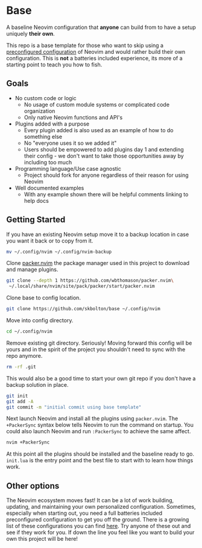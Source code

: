 # Base

A baseline Neovim configuration that **anyone** can build from to have a setup uniquely **their own**.

This repo is a base template for those who want to skip using a [preconfigured configuration](#other-options) of Neovim and would rather build their own configuration. This is **not** a batteries included experience, its more of a starting point to teach you how to fish.

## Goals

* No custom code or logic
  - No usage of custom module systems or complicated code organization
  - Only native Neovim functions and API's
* Plugins added with a purpose
  - Every plugin added is also used as an example of how to do something else
  - No "everyone uses it so we added it"
  - Users should be empowered to add plugins day 1 and extending their config - we don't want to take those opportunities away by including too much
* Programming language/Use case agnostic
  - Project should fork for anyone regardless of their reason for using Neovim
* Well documented examples
  - With any example shown there will be helpful comments linking to help docs

## Getting Started

If you have an existing Neovim setup move it to a backup location in case you want it back or to copy from it.

```bash
mv ~/.config/nvim ~/.config/nvim-backup
```

Clone [packer.nvim](https://github.com/wbthomason/packer.nvim) the package manager used in this project to download and manage plugins.

```bash
git clone --depth 1 https://github.com/wbthomason/packer.nvim\
 ~/.local/share/nvim/site/pack/packer/start/packer.nvim
```

Clone base to config location.

```bash
git clone https://github.com/skbolton/base ~/.config/nvim
```

Move into config directory.

```bash
cd ~/.config/nvim
```

Remove existing git directory. Seriously! Moving forward this config will be yours and in the spirit of the project you shouldn't need to sync with the repo anymore.

```bash
rm -rf .git
```

This would also be a good time to start your own git repo if you don't have a backup solution in place.

```bash
git init
git add -A
git commit -m "initial commit using base template"
```

Next launch Neovim and install all the plugins using `packer.nvim`. The `+PackerSync` syntax below tells Neovim to run the command on startup. You could also launch Neovim and run `:PackerSync` to achieve the same affect.

```bash
nvim +PackerSync
```

At this point all the plugins should be installed and the baseline ready to go. `init.lua` is the entry point and the best file to start with to learn how things work.

## Other options

The Neovim ecosystem moves fast! It can be a lot of work building, updating, and maintaining your own personalized configuration. Sometimes, especially when starting out, you need a full batteries included preconfigured configuration to get you off the ground. There is a growing list of these configurations you can find [here](https://github.com/rockerBOO/awesome-neovim#preconfigured-configuration). Try anyone of these out and see if they work for you. If down the line you feel like you want to build your own this project will be here!
